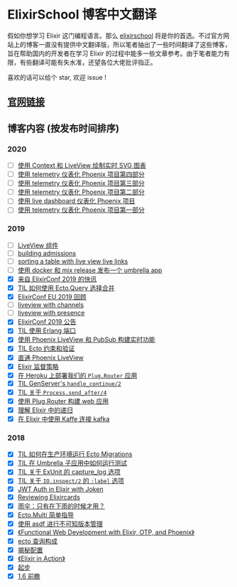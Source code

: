 # ElixirSchool 博客中文翻译

假如你想学习 Elixir 这门编程语言。那么 [elixirschool](https://elixirschool.com/) 将是你的首选。不过官方网站上的博客一直没有提供中文翻译版，所以笔者抽出了一些时间翻译了这些博客，旨在帮助国内的开发者在学习 Elixir 的过程中能多一些文章参考。由于笔者能力有限，有些翻译可能有失水准，还望各位大佬批评指正。

喜欢的话可以给个 star, 欢迎 issue !

## [官网链接](https://elixirschool.com/blog/)
## 博客内容 (按发布时间排序)

### 2020

- [ ] [使用 Context 和 LiveView 绘制实时 SVG 图表](./posts/2020-10-06-server-side-svg-charts-with-contex-and-liveview.md)
- [ ] [使用 telemetry 仪表化 Phoenix 项目第四部分](./posts/2020-05-13-instrumenting-phoenix-with-telemetry-part-four.md)
- [ ] [使用 telemetry 仪表化 Phoenix 项目第三部分](./posts/2020-05-06-instrumenting-phoenix-with-telemetry-part-three.md)
- [ ] [使用 telemetry 仪表化 Phoenix 项目第二部分](./posts/2020-04-29-instrumenting-phoenix-with-telemetry-part-two.md)
- [ ] [使用 live dashboard 仪表化 Phoenix 项目](./posts/2020-04-24-instrumenting-phoenix-with-live-dashboard.md)
- [ ] [使用 telemetry 仪表化 Phoenix 项目第一部分](./posts/2020-04-22-instrumenting-phoenix-with-telemetry-part-one.md)
### 2019 

- [ ] [LiveView 组件](./posts/2019-12-29-live-view-live-component.md)
- [ ] [building admissions](./posts/2019-10-23-building-admissions.md)
- [ ] [sorting a table with live view live links](./posts/2019-10-20-sorting-a-table-with-live-view-live-links.md)
- [ ] [使用 docker 和 mix release 发布一个 umbrella app](./posts/2019-09-15-releasing-an-umbrella-app-with-docker-and-mix-release.md)
- [x] [来自 ElixirConf 2019 的快讯](./posts/2019-09-12-elixirconf-2019-review.md)
- [x] [TIL 如何使用 Ecto.Query 选择合并](./posts/2019-08-23-til-ecto-select-merge.md)
- [x] [ElixirConf EU 2019 回顾](./posts/2019-06-06-elixir-conf-eu-2019-review.md)
- [ ] [liveview with channels](./posts/2019-06-04-live-view-with-channels.md)
- [ ] [liveview with presence](./posts/2019-05-06-live-view-with-presence.md)
- [x] [ElixirConf 2019 公告](./posts/2019-05-01-elixirconf-announcement.md)
- [x] [TIL 使用 Erlang 端口](./posts/2019-04-17-til-ports.md)
- [x] [使用 Phoenix LiveView 和 PubSub 构建实时功能](./posts/2019-04-11-live-view-with-pub-sub.md)
- [x] [TIL Ecto 约束和验证](./posts/2019-03-25-til-ecto-validations-and-constraints.md)
- [x] [直通 Phoenix LiveView](./posts/2019-03-18-phoenix-live-view.md)
- [x] [Elixir 监督策略](./posts/2019-02-21-supervisor-strategies.md)
- [x] [在 Heroku 上部署我们的 `Plug.Router` 应用](./posts/2019-02-12-putting-a-plug-app-on-heroku.md)
- [x] [TIL GenServer's `handle_continue/2`](./posts/2019-02-08-til-genserver-handle-continue.md)
- [x] [TIL 关于 `Process.send_after/4`](./posts/2019-02-06-til-send-after.md)
- [x] [使用 Plug.Router 构建 web 应用](./posts/2019-01-25-building-apps-with-plug-router.md)
- [x] [理解 Elixir 中的递归](./posts/2019-01-15-recursion.md)
- [x] [在 Elixir 中使用 Kaffe 连接 kafka](./posts/2019-01-03-elixir-kaffe-codealong.md)

### 2018

- [x] [TIL 如何在生产环境运行 Ecto Migrations](./posts/2018-12-26-til-how-to-run-ecto-migrations-in-production.md)
- [x] [TIL 在 Umbrella 子应用中如何运行测试](./posts/2018-12-17-til-umbrella-app-child-app-tests.md)
- [x] [TIL 关于 ExUnit 的 capture_log 选项](./posts/2018-12-12-til-capture-log-in-exunit-tests.md)
- [x] [TIL 关于 `IO.inspect/2` 的 `:label` 选项](./posts/2018-12-04-til-io-inspect-labels.md)
- [x] [JWT Auth in Elixir with Joken](./posts/2018-11-29-jwt-auth-with-joken.md)
- [x] [Reviewing Elixircards](./posts/2018-11-14-elixir-cards-review.md)
- [x] [雨伞：只有在下雨的时候才用？](./posts/2018-10-23-umbrellas-just-when-it-rains.md)
- [x] [Ecto.Multi 简单指导](./posts/2018-10-10-ecto-multi.md)
- [x] [使用 asdf 进行不可知版本管理](./posts/2018-10-01-asdf-version-management.md)
- [x] [《Functional Web Development with Elixir, OTP, and Phoenix》](./posts/2018-08-02-functional-web-dev-elixir-otp-phoenix-review.md)
- [x] [ecto 查询构成](./posts/2018-07-25-ecto-query-composition.md)
- [x] [揭秘配置](./posts/2018-07-17-configuration-demystified.md)
- [x] [《Elixir in Action》](./posts/2018-05-31-elixir-in-action-review.md)
- [x] [起步](./posts/2018-04-23-just-the-beginning.md)
- [x] [1.6 前瞻](./posts/2018-04-03-a-look-at-16.md)